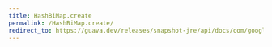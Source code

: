 ```yaml
---
title: HashBiMap.create
permalink: /HashBiMap.create/
redirect_to: https://guava.dev/releases/snapshot-jre/api/docs/com/google/common/collect/HashBiMap.html#create--
---
```

